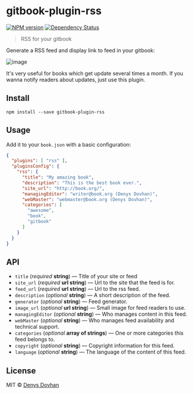 # gitbook-plugin-rss

[![NPM version][npm-image]][npm-url]
[![Dependency Status][depstat-image]][depstat-url]

> RSS for your gitbook

Generate a RSS feed and display link to feed in your gitbook:

![image](https://cloud.githubusercontent.com/assets/3459374/12374850/81a6cd9a-bcb2-11e5-9b05-251fea000d3b.png)

It's very useful for books which get update several times a month. If you wanna notify readers about updates, just use this plugin.

## Install

    npm install --save gitbook-plugin-rss

## Usage

Add it to your `book.json` with a basic configuration:

```json
{
  "plugins": [ "rss" ],
  "pluginsConfig": {
    "rss": {
      "title": "My amazing book",
      "description": "This is the best book ever.",
      "site_url": "http://book.org/",
      "managingEditor": "writer@book.org (Denys Dovhan)",
      "webMaster": "webmaster@book.org (Denys Dovhan)",
      "categories": [
        "awesome",
        "book",
        "gitbook"
      ]
    }
  }
}
```

## API

* `title` (_required_ **string**) — Title of your site or feed
* `site_url` (_required_ **url string**) — Url to the site that the feed is for.
* `feed_url` (_required_ **url string**) — Url to the rss feed.
* `description` (_optional_ **string**) — A short description of the feed.
* `generator` (_optional_  **string**) — Feed generator.
* `image_url` (_optional_  **url string**) — Small image for feed readers to use.
* `managingEditor` (_optional_ **string**) — Who manages content in this feed.
* `webMaster` (_optional_ **string**) — Who manages feed availability and technical support.
* `categories` (_optional_ **array of strings**) —  One or more categories this feed belongs to.
* `copyright` (_optional_ **string**) — Copyright information for this feed.
* `language` (_optional_ **string**) — The language of the content of this feed.

## License

MIT © [Denys Dovhan](http://denysdovhan.com)

[npm-url]: https://npmjs.org/package/gitbook-plugin-rss
[npm-image]: https://img.shields.io/npm/v/gitbook-plugin-rss.svg?style=flat-square

[depstat-url]: https://david-dm.org/denysdovhan/gitbook-plugin-rss
[depstat-image]: https://david-dm.org/denysdovhan/gitbook-plugin-rss.svg?style=flat-square
